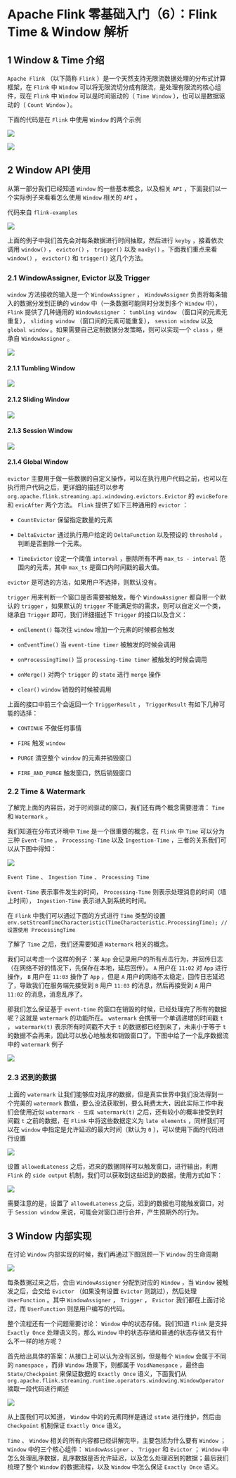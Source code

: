 # Apache Flink 零基础入门（6）：Flink Time & Window 解析

## 1 Window & Time 介绍

`Apache Flink` （以下简称 `Flink` ）是一个天然支持无限流数据处理的分布式计算框架，在 `Flink` 中 `Window` 可以将无限流切分成有限流，是处理有限流的核心组件，现在 `Flink` 中 `Window` 可以是时间驱动的（ `Time Window` ），也可以是数据驱动的（ `Count Window` ）。

下面的代码是在 `Flink` 中使用 `Window` 的两个示例

![](../../../assets/images/Flink/Flink基础入门/ApacheFlink零基础入门（6）：FlinkTime&Window解析_image_0.png)

![](../../../assets/images/Flink/Flink基础入门/ApacheFlink零基础入门（6）：FlinkTime&Window解析_image_1.png)

## 2 Window API 使用

从第一部分我们已经知道 `Window` 的一些基本概念，以及相关 `API` ，下面我们以一个实际例子来看看怎么使用 `Window` 相关的 `API` 。

代码来自 `flink-examples`

![](../../../assets/images/Flink/Flink基础入门/ApacheFlink零基础入门（6）：FlinkTime&Window解析_image_2.png)

上面的例子中我们首先会对每条数据进行时间抽取，然后进行 `keyby` ，接着依次调用 `window()` ， `evictor()` ， `trigger()` 以及 `maxBy()` 。下面我们重点来看 `window()` ， `evictor()` 和 `trigger()` 这几个方法。

### 2.1 WindowAssigner, Evictor 以及 Trigger

`window` 方法接收的输入是一个 `WindowAssigner` ， `WindowAssigner` 负责将每条输入的数据分发到正确的 `window` 中（一条数据可能同时分发到多个 `Window` 中）， `Flink` 提供了几种通用的 `WindowAssigner` ： `tumbling window` （窗口间的元素无重复）， `sliding window` （窗口间的元素可能重复）， `session window` 以及 `global window` 。如果需要自己定制数据分发策略，则可以实现一个 `class` ，继承自 `WindowAssigner` 。

![](../../../assets/images/Flink/Flink基础入门/ApacheFlink零基础入门（6）：FlinkTime&Window解析_image_3.png)

#### 2.1.1 Tumbling Window

![](../../../assets/images/Flink/Flink基础入门/ApacheFlink零基础入门（6）：FlinkTime&Window解析_image_4.png)

#### 2.1.2 Sliding Window

![](../../../assets/images/Flink/Flink基础入门/ApacheFlink零基础入门（6）：FlinkTime&Window解析_image_5.png)

#### 2.1.3 Session Window

![](../../../assets/images/Flink/Flink基础入门/ApacheFlink零基础入门（6）：FlinkTime&Window解析_image_6.png)

#### 2.1.4 Global Window

`evictor` 主要用于做一些数据的自定义操作，可以在执行用户代码之前，也可以在执行用户代码之后，更详细的描述可以参考 `org.apache.flink.streaming.api.windowing.evictors.Evictor` 的 `evicBefore` 和 `evicAfter` 两个方法。 `Flink` 提供了如下三种通用的 `evictor` ：

* `CountEvictor` 保留指定数量的元素

* `DeltaEvictor` 通过执行用户给定的 `DeltaFunction` 以及预设的 `threshold` ，判断是否删除一个元素。

* `TimeEvictor` 设定一个阈值 `interval` ，删除所有不再 `max_ts - interval` 范围内的元素，其中 `max_ts` 是窗口内时间戳的最大值。

`evictor` 是可选的方法，如果用户不选择，则默认没有。

`trigger` 用来判断一个窗口是否需要被触发，每个 `WindowAssigner` 都自带一个默认的 `trigger` ，如果默认的 `trigger` 不能满足你的需求，则可以自定义一个类，继承自 `Trigger` 即可，我们详细描述下 `Trigger` 的接口以及含义：

* `onElement()` 每次往 `window` 增加一个元素的时候都会触发

* `onEventTime()` 当 `event-time timer` 被触发的时候会调用

* `onProcessingTime()` 当 `processing-time timer` 被触发的时候会调用

* `onMerge()` 对两个 `trigger` 的 `state` 进行 `merge` 操作

* `clear()` `window` 销毁的时候被调用

上面的接口中前三个会返回一个 `TriggerResult` ， `TriggerResult` 有如下几种可能的选择：

* `CONTINUE` 不做任何事情

* `FIRE` 触发 `window`

* `PURGE` 清空整个 `window` 的元素并销毁窗口

* `FIRE_AND_PURGE` 触发窗口，然后销毁窗口

### 2.2 Time & Watermark

了解完上面的内容后，对于时间驱动的窗口，我们还有两个概念需要澄清： `Time` 和 `Watermark` 。

我们知道在分布式环境中 `Time` 是一个很重要的概念，在 `Flink` 中 `Time` 可以分为三种 `Event-Time` ， `Processing-Time` 以及 `Ingestion-Time` ，三者的关系我们可以从下图中得知：

![](../../../assets/images/Flink/Flink基础入门/ApacheFlink零基础入门（6）：FlinkTime&Window解析_image_7.png)

`Event Time` 、 `Ingestion Time` 、 `Processing Time`

`Event-Time` 表示事件发生的时间， `Processing-Time` 则表示处理消息的时间（墙上时间）， `Ingestion-Time` 表示进入到系统的时间。

在 `Flink` 中我们可以通过下面的方式进行 `Time` 类型的设置 `env.setStreamTimeCharacteristic(TimeCharacteristic.ProcessingTime); // 设置使用 ProcessingTime`

了解了 `Time` 之后，我们还需要知道 `Watermark` 相关的概念。

我们可以考虑一个这样的例子：某 `App` 会记录用户的所有点击行为，并回传日志（在网络不好的情况下，先保存在本地，延后回传）。 `A` 用户在 `11:02` 对 `App` 进行操作， `B` 用户在 `11:03` 操作了 `App` ，但是 `A` 用户的网络不太稳定，回传日志延迟了，导致我们在服务端先接受到 `B` 用户 `11:03` 的消息，然后再接受到 `A` 用户 `11:02` 的消息，消息乱序了。

那我们怎么保证基于 `event-time` 的窗口在销毁的时候，已经处理完了所有的数据呢？这就是 `watermark` 的功能所在。 `watermark` 会携带一个单调递增的时间戳 `t` ， `watermark(t)` 表示所有时间戳不大于 `t` 的数据都已经到来了，未来小于等于 `t` 的数据不会再来，因此可以放心地触发和销毁窗口了。下图中给了一个乱序数据流中的 `watermark` 例子

![](../../../assets/images/Flink/Flink基础入门/ApacheFlink零基础入门（6）：FlinkTime&Window解析_image_8.png)

### 2.3 迟到的数据

上面的 `watermark` 让我们能够应对乱序的数据，但是真实世界中我们没法得到一个完美的 `watermark` 数值，要么没法获取到，要么耗费太大，因此实际工作中我们会使用近似 `watermark - 生成 watermark(t)` 之后，还有较小的概率接受到时间戳 `t` 之前的数据，在 `Flink` 中将这些数据定义为 `late elements` ，同样我们可以在 `window` 中指定是允许延迟的最大时间（默认为 `0` ），可以使用下面的代码进行设置

![](../../../assets/images/Flink/Flink基础入门/ApacheFlink零基础入门（6）：FlinkTime&Window解析_image_9.png)

设置 `allowedLateness` 之后，迟来的数据同样可以触发窗口，进行输出，利用 `Flink` 的 `side output` 机制，我们可以获取到这些迟到的数据，使用方式如下：

![](../../../assets/images/Flink/Flink基础入门/ApacheFlink零基础入门（6）：FlinkTime&Window解析_image_10.png)

需要注意的是，设置了 `allowedLateness` 之后，迟到的数据也可能触发窗口，对于 `Session window` 来说，可能会对窗口进行合并，产生预期外的行为。

## 3 Window 内部实现

在讨论 `Window` 内部实现的时候，我们再通过下图回顾一下 `Window` 的生命周期

![](../../../assets/images/Flink/Flink基础入门/ApacheFlink零基础入门（6）：FlinkTime&Window解析_image_11.png)

每条数据过来之后，会由 `WindowAssigner` 分配到对应的 `Window` ，当 `Window` 被触发之后，会交给 `Evictor` （如果没有设置 `Evictor` 则跳过），然后处理 `UserFunction` 。其中 `WindowAssigner` ， `Trigger` ， `Evictor` 我们都在上面讨论过，而 `UserFunction` 则是用户编写的代码。

整个流程还有一个问题需要讨论： `Window` 中的状态存储。我们知道 `Flink` 是支持 `Exactly Once` 处理语义的，那么 `Window` 中的状态存储和普通的状态存储又有什么不一样的地方呢？

首先给出具体的答案：从接口上可以认为没有区别，但是每个 `Window` 会属于不同的 `namespace` ，而非 `Window` 场景下，则都属于 `VoidNamespace` ，最终由 `State/Checkpoint` 来保证数据的 `Exactly Once` 语义，下面我们从 `org.apache.flink.streaming.runtime.operators.windowing.WindowOperator` 摘取一段代码进行阐述

![](../../../assets/images/Flink/Flink基础入门/ApacheFlink零基础入门（6）：FlinkTime&Window解析_image_12.png)

从上面我们可以知道， `Window` 中的的元素同样是通过 `state` 进行维护，然后由 `Checkpoint` 机制保证 `Exactly Once` 语义。

`Time` 、 `Window` 相关的所有内容都已经讲解完毕，主要包括为什么要有 `Window` ； `Window` 中的三个核心组件： `WindowAssigner` 、 `Trigger` 和 `Evictor` ； `Window` 中怎么处理乱序数据，乱序数据是否允许延迟，以及怎么处理迟到的数据；最后我们梳理了整个 `Window` 的数据流程，以及 `Window` 中怎么保证 `Exactly Once` 语义。